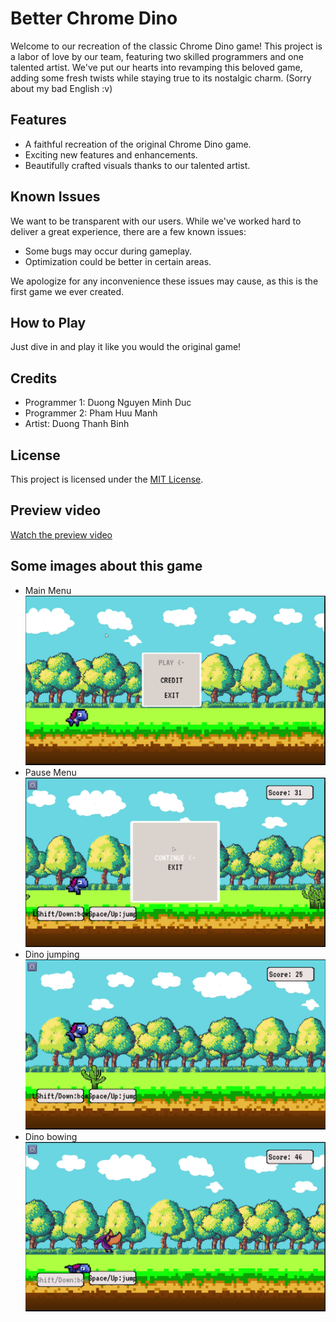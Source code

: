 # Better Chrome Dino

Welcome to our recreation of the classic Chrome Dino game! This project is a labor of love by our team, featuring two skilled programmers and one talented artist. We've put our hearts into revamping this beloved game, adding some fresh twists while staying true to its nostalgic charm.
(Sorry about my bad English :v)

## Features

- A faithful recreation of the original Chrome Dino game.
- Exciting new features and enhancements.
- Beautifully crafted visuals thanks to our talented artist.

## Known Issues

We want to be transparent with our users. While we've worked hard to deliver a great experience, there are a few known issues:

- Some bugs may occur during gameplay.
- Optimization could be better in certain areas.

We apologize for any inconvenience these issues may cause, as this is the first game we ever created.

## How to Play

Just dive in and play it like you would the original game!

## Credits

- Programmer 1: Duong Nguyen Minh Duc
- Programmer 2: Pham Huu Manh
- Artist: Duong Thanh Binh

## License

This project is licensed under the [MIT License](LICENSE).

## Preview video

[Watch the preview video](https://youtu.be/HIzvoskh3e4)

## Some images about this game
- Main Menu
![main menu](preview%20image/main%20menu.png)
- Pause Menu
![pause menu](preview%20image/pause.png)
- Dino jumping
![dino jumping](preview%20image/jumping.png)
- Dino bowing
![dino bowing](preview%20image/shifting.png)

